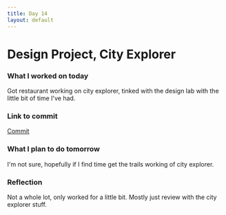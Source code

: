 ```yaml
---
title: Day 14
layout: default
---
```


# Design Project, City Explorer

### What I worked on today

Got restaurant working on city explorer, tinked with the design lab with the little bit of time I've had.

### Link to commit

[Commit](https://github.com/david-vloedman/city-explorer-review/)


### What I plan to do tomorrow

I'm not sure, hopefully if I find time get the trails working of city explorer.

### Reflection

Not a whole lot, only worked for a little bit. Mostly just review with the city explorer stuff.
